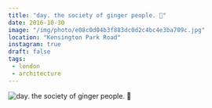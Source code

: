 ```yaml
---
title: "day. the society of ginger people. 🎃"
date: 2016-10-30
image: "/img/photo/e08c0d04b3f883dc0d2c4bc4e3ba709c.jpg"
location: "Kensington Park Road"
instagram: true
draft: false
tags:
 - london
 - architecture
---
```


![day. the society of ginger people. 🎃](/img/photo/e08c0d04b3f883dc0d2c4bc4e3ba709c.jpg)
